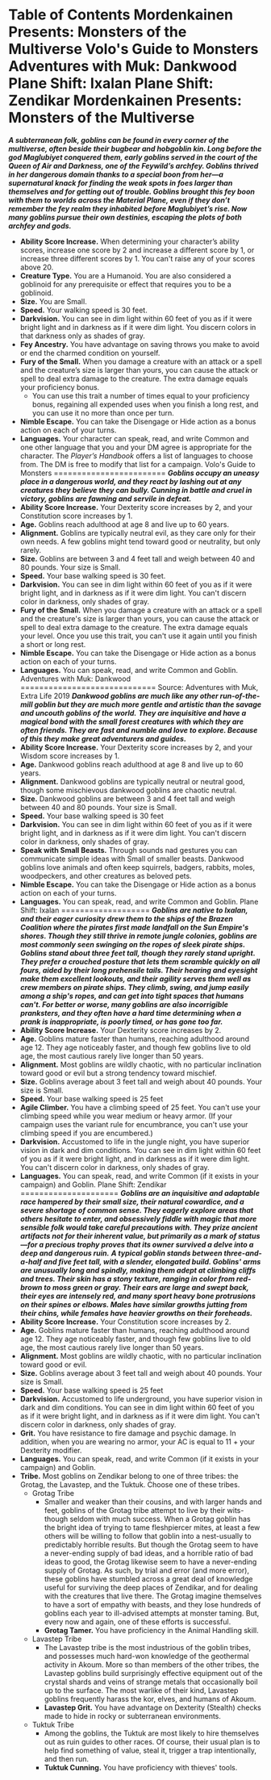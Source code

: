 Table of Contents
Mordenkainen Presents: Monsters of the Multiverse
Volo's Guide to Monsters
Adventures with Muk: Dankwood
Plane Shift: Ixalan
Plane Shift: Zendikar
Mordenkainen Presents: Monsters of the Multiverse
=================================================
***A subterranean folk, goblins can be found in every corner of the multiverse, often beside their bugbear and hobgoblin kin. Long before the god Maglubiyet conquered them, early goblins served in the court of the Queen of Air and Darkness, one of the Feywild’s archfey. Goblins thrived in her dangerous domain thanks to a special boon from her—a supernatural knack for finding the weak spots in foes larger than themselves and for getting out of trouble. Goblins brought this fey boon with them to worlds across the Material Plane, even if they don’t remember the fey realm they inhabited before Maglubiyet’s rise. Now many goblins pursue their own destinies, escaping the plots of both archfey and gods.***
* **Ability Score Increase.** When determining your character’s ability scores, increase one score by 2 and increase a different score by 1, or increase three different scores by 1. You can't raise any of your scores above 20.
* **Creature Type.** You are a Humanoid. You are also considered a goblinoid for any prerequisite or effect that requires you to be a goblinoid.
* **Size.** You are Small.
* **Speed.** Your walking speed is 30 feet.
* **Darkvision.** You can see in dim light within 60 feet of you as if it were bright light and in darkness as if it were dim light. You discern colors in that darkness only as shades of gray.
* **Fey Ancestry.** You have advantage on saving throws you make to avoid or end the charmed condition on yourself.
* **Fury of the Small.** When you damage a creature with an attack or a spell and the creature’s size is larger than yours, you can cause the attack or spell to deal extra damage to the creature. The extra damage equals your proficiency bonus.
	+ You can use this trait a number of times equal to your proficiency bonus, regaining all expended uses when you finish a long rest, and you can use it no more than once per turn.
* **Nimble Escape.** You can take the Disengage or Hide action as a bonus action on each of your turns.
* **Languages.** Your character can speak, read, and write Common and one other language that you and your DM agree is appropriate for the character. The *Player’s Handbook* offers a list of languages to choose from. The DM is free to modify that list for a campaign.
Volo's Guide to Monsters
========================
***Goblins occupy an uneasy place in a dangerous world, and they react by lashing out at any creatures they believe they can bully. Cunning in battle and cruel in victory, goblins are fawning and servile in defeat.***
* **Ability Score Increase.** Your Dexterity score increases by 2, and your Constitution score increases by 1.
* **Age.** Goblins reach adulthood at age 8 and live up to 60 years.
* **Alignment.** Goblins are typically neutral evil, as they care only for their own needs. A few goblins might tend toward good or neutrality, but only rarely.
* **Size.** Goblins are between 3 and 4 feet tall and weigh between 40 and 80 pounds. Your size is Small.
* **Speed.** Your base walking speed is 30 feet.
* **Darkvision.** You can see in dim light within 60 feet of you as if it were bright light, and in darkness as if it were dim light. You can't discern color in darkness, only shades of gray.
* **Fury of the Small.** When you damage a creature with an attack or a spell and the creature's size is larger than yours, you can cause the attack or spell to deal extra damage to the creature. The extra damage equals your level. Once you use this trait, you can't use it again until you finish a short or long rest.
* **Nimble Escape.** You can take the Disengage or Hide action as a bonus action on each of your turns.
* **Languages.** You can speak, read, and write Common and Goblin.
Adventures with Muk: Dankwood
=============================
Source: Adventures with Muk, Extra Life 2019
***Dankwood goblins are much like any other run-of-the-mill goblin but they are much more gentle and artistic than the savage and uncouth goblins of the world.***
***They are inquisitive and have a magical bond with the small forest creatures with which they are often friends. They are fast and numble and love to explore. Because of this they make great adventurers and guides.***
* **Ability Score Increase.** Your Dexterity score increases by 2, and your Wisdom score increases by 1.
* **Age.** Dankwood goblins reach adulthood at age 8 and live up to 60 years.
* **Alignment.** Dankwood goblins are typically neutral or neutral good, though some mischievous dankwood goblins are chaotic neutral.
* **Size.** Dankwood goblins are between 3 and 4 feet tall and weigh between 40 and 80 pounds. Your size is Small.
* **Speed.** Your base walking speed is 30 feet
* **Darkvision.** You can see in dim light within 60 feet of you as if it were bright light, and in darkness as if it were dim light. You can't discern color in darkness, only shades of gray.
* **Speak with Small Beasts.** Through sounds nad gestures you can communicate simple ideas with Small of smaller beasts. Dankwood goblins love animals and often keep squirrels, badgers, rabbits, moles, woodpeckers, and other creatures as beloved pets.
* **Nimble Escape.** You can take the Disengage or Hide action as a bonus action on each of your turns.
* **Languages.** You can speak, read, and write Common and Goblin.
Plane Shift: Ixalan
===================
***Goblins are native to Ixalan, and their eager curiosity drew them to the ships of the Brazen Coalition where the pirates first made landfall on the Sun Empire's shores. Though they still thrive in remote jungle colonies, goblins are most commonly seen swinging on the ropes of sleek pirate ships.***
***Goblins stand about three feet tall, though they rarely stand upright. They prefer a crouched posture that lets them scramble quickly on all fours, aided by their long prehensile tails. Their hearing and eyesight make them excellent lookouts, and their agility serves them well as crew members on pirate ships. They climb, swing, and jump easily among a ship's ropes, and can get into tight spaces that humans can't. For better or worse, many goblins are also incorrigible pranksters, and they often have a hard time determining when a prank is inappropriate, is poorly timed, or has gone too far.***
* **Ability Score Increase.** Your Dexterity score increases by 2.
* **Age.** Goblins mature faster than humans, reaching adulthood around age 12. They age noticeably faster, and though few goblins live to old age, the most cautious rarely live longer than 50 years.
* **Alignment.** Most goblins are wildly chaotic, with no particular inclination toward good or evil but a strong tendency toward mischief.
* **Size.** Goblins average about 3 feet tall and weigh about 40 pounds. Your size is Small.
* **Speed.** Your base walking speed is 25 feet
* **Agile Climber.** You have a climbing speed of 25 feet. You can't use your climbing speed while you wear medium or heavy armor. (If your campaign uses the variant rule for encumbrance, you can't use your climbing speed if you are encumbered.)
* **Darkvision.** Accustomed to life in the jungle night, you have superior vision in dark and dim conditions. You can see in dim light within 60 feet of you as if it were bright light, and in darkness as if it were dim light. You can't discern color in darkness, only shades of gray.
* **Languages.** You can speak, read, and write Common (if it exists in your campaign) and Goblin.
Plane Shift: Zendikar
=====================
***Goblins are an inquisitive and adaptable race hampered by their small size, their natural cowardice, and a severe shortage of common sense. They eagerly explore areas that others hesitate to enter, and obsessively fiddle with magic that more sensible folk would take careful precautions with. They prize ancient artifacts not for their inherent value, but primarily as a mark of status—for a precious trophy proves that its owner survived a delve into a deep and dangerous ruin.***
***A typical goblin stands between three-and-a-half and five feet tall, with a slender, elongated build. Goblins' arms are unusually long and spindly, making them adept at climbing cliffs and trees. Their skin has a stony texture, ranging in color from red-brown to moss green or gray. Their ears are large and swept back, their eyes are intensely red, and many sport heavy bone protrusions on their spines or elbows. Males have similar growths jutting from their chins, while females have heavier growths on their foreheads.***
* **Ability Score Increase.** Your Constitution score increases by 2.
* **Age.** Goblins mature faster than humans, reaching adulthood around age 12. They age noticeably faster, and though few goblins live to old age, the most cautious rarely live longer than 50 years.
* **Alignment.** Most goblins are wildly chaotic, with no particular inclination toward good or evil.
* **Size.** Goblins average about 3 feet tall and weigh about 40 pounds. Your size is Small.
* **Speed.** Your base walking speed is 25 feet
* **Darkvision.** Accustomed to life underground, you have superior vision in dark and dim conditions. You can see in dim light within 60 feet of you as if it were bright light, and in darkness as if it were dim light. You can't discern color in darkness, only shades of gray.
* **Grit.** You have resistance to fire damage and psychic damage. In addition, when you are wearing no armor, your AC is equal to 11 + your Dexterity modifier.
* **Languages.** You can speak, read, and write Common (if it exists in your campaign) and Goblin.
* **Tribe.** Most goblins on Zendikar belong to one of three tribes: the Grotag, the Lavastep, and the Tuktuk. Choose one of these tribes.
	+ Grotag Tribe
		- Smaller and weaker than their cousins, and with larger hands and feet, goblins of the Grotag tribe attempt to live by their wits-though seldom with much success. When a Grotag goblin has the bright idea of trying to tame fleshpiercer mites, at least a few others will be willing to follow that goblin into a nest-usually to predictably horrible results. But though the Grotag seem to have a never-ending supply of bad ideas, and a horrible ratio of bad ideas to good, the Grotag likewise seem to have a never-ending supply of Grotag. As such, by trial and error (and more error), these goblins have stumbled across a great deal of knowledge useful for surviving the deep places of Zendikar, and for dealing with the creatures that live there. The Grotag imagine themselves to have a sort of empathy with beasts, and they lose hundreds of goblins each year to ill-advised attempts at monster taming. But, every now and again, one of these efforts is successful.
		- **Grotag Tamer.** You have proficiency in the Animal Handling skill.
	+ Lavastep Tribe
		- The Lavastep tribe is the most industrious of the goblin tribes, and possesses much hard-won knowledge of the geothermal activity in Akoum. More so than members of the other tribes, the Lavastep goblins build surprisingly effective equipment out of the crystal shards and veins of strange metals that occasionally boil up to the surface. The most warlike of their kind, Lavastep goblins frequently harass the kor, elves, and humans of Akoum.
		- **Lavastep Grit.** You have advantage on Dexterity (Stealth) checks made to hide in rocky or subterranean environments.
	+ Tuktuk Tribe
		- Among the goblins, the Tuktuk are most likely to hire themselves out as ruin guides to other races. Of course, their usual plan is to help find something of value, steal it, trigger a trap intentionally, and then run.
		- **Tuktuk Cunning.** You have proficiency with thieves' tools.